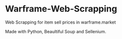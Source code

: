 # Warframe-Web-Scrapping
Web Scrapping for item sell prices in warframe.market

Made with Python, Beaultiful Soup and Sellenium.
